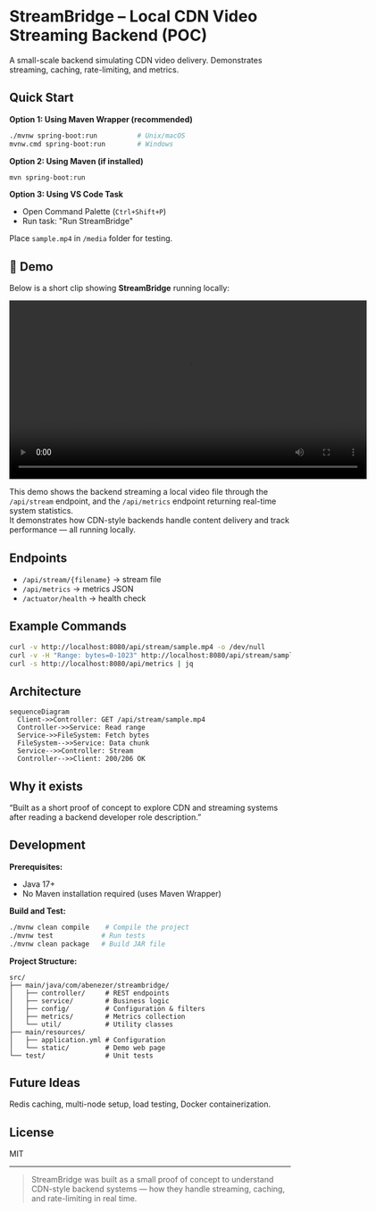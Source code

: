 # StreamBridge – Local CDN Video Streaming Backend (POC)

A small-scale backend simulating CDN video delivery. Demonstrates streaming, caching, rate-limiting, and metrics.

## Quick Start

**Option 1: Using Maven Wrapper (recommended)**
```bash
./mvnw spring-boot:run          # Unix/macOS
mvnw.cmd spring-boot:run        # Windows
```

**Option 2: Using Maven (if installed)**
```bash
mvn spring-boot:run
```

**Option 3: Using VS Code Task**
- Open Command Palette (`Ctrl+Shift+P`)
- Run task: "Run StreamBridge"

Place `sample.mp4` in `/media` folder for testing.

## 🎥 Demo

Below is a short clip showing **StreamBridge** running locally:

<video src="docs/demo.mp4" width="640" controls></video>

This demo shows the backend streaming a local video file through the `/api/stream` endpoint, 
and the `/api/metrics` endpoint returning real-time system statistics.  
It demonstrates how CDN-style backends handle content delivery and track performance — all running locally.

## Endpoints

* `/api/stream/{filename}` → stream file
* `/api/metrics` → metrics JSON
* `/actuator/health` → health check

## Example Commands

```bash
curl -v http://localhost:8080/api/stream/sample.mp4 -o /dev/null
curl -v -H "Range: bytes=0-1023" http://localhost:8080/api/stream/sample.mp4 -o /dev/null
curl -s http://localhost:8080/api/metrics | jq
```

## Architecture

```mermaid
sequenceDiagram
  Client->>Controller: GET /api/stream/sample.mp4
  Controller->>Service: Read range
  Service->>FileSystem: Fetch bytes
  FileSystem-->>Service: Data chunk
  Service-->>Controller: Stream
  Controller-->>Client: 200/206 OK
```

## Why it exists
“Built as a short proof of concept to explore CDN and streaming systems after reading a backend developer role description.”

## Development

**Prerequisites:**
- Java 17+ 
- No Maven installation required (uses Maven Wrapper)

**Build and Test:**
```bash
./mvnw clean compile    # Compile the project
./mvnw test            # Run tests
./mvnw clean package   # Build JAR file
```

**Project Structure:**
```
src/
├── main/java/com/abenezer/streambridge/
│   ├── controller/     # REST endpoints
│   ├── service/        # Business logic
│   ├── config/         # Configuration & filters
│   ├── metrics/        # Metrics collection
│   └── util/           # Utility classes
├── main/resources/
│   ├── application.yml # Configuration
│   └── static/         # Demo web page
└── test/               # Unit tests
```

## Future Ideas
Redis caching, multi-node setup, load testing, Docker containerization.

## License
MIT

---

> StreamBridge was built as a small proof of concept to understand CDN-style backend systems — how they handle streaming, caching, and rate-limiting in real time.
